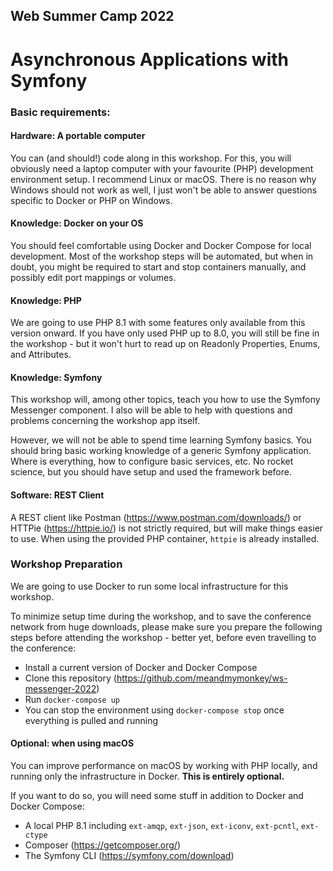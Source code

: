 ## Web Summer Camp 2022

# Asynchronous Applications with Symfony


### Basic requirements:

#### Hardware: A portable computer

You can (and should!) code along in this workshop. For this, you will
obviously need a laptop computer with your favourite (PHP) development
environment setup. I recommend Linux or macOS. There is no reason why Windows
should not work as well, I just won't be able to answer questions specific
to Docker or PHP on Windows.

#### Knowledge: Docker on your OS

You should feel comfortable using Docker and Docker Compose for local
development. Most of the workshop steps will be automated, but when in doubt,
you might be required to start and stop containers manually, and possibly edit
port mappings or volumes.

#### Knowledge: PHP

We are going to use PHP 8.1 with some features only available from this
version onward. If you have only used PHP up to 8.0, you will still be fine in
the workshop - but it won't hurt to read up on Readonly Properties, Enums, and
Attributes.

#### Knowledge: Symfony

This workshop will, among other topics, teach you how to use the Symfony
Messenger component. I also will be able to help with questions and problems
concerning the workshop app itself.

However, we will not be able to spend time learning Symfony basics. You should
bring basic working knowledge of a generic Symfony application. Where is
everything, how to configure basic services, etc. No rocket science, but you
should have setup and used the framework before.

#### Software: REST Client

A REST client like Postman (https://www.postman.com/downloads/) or HTTPie
(https://httpie.io/) is not strictly required, but will make things easier to
use. When using the provided PHP container, `httpie` is already installed.

### Workshop Preparation

We are going to use Docker to run some local infrastructure for this workshop.

To minimize setup time during the workshop, and to save the conference network
from huge downloads, please make sure you prepare the following steps before
attending the workshop - better yet, before even travelling to the conference:

- Install a current version of Docker and Docker Compose
- Clone this repository (https://github.com/meandmymonkey/ws-messenger-2022)
- Run `docker-compose up`
- You can stop the environment using `docker-compose stop` once everything is pulled and running

#### Optional: when using macOS 

You can improve performance on macOS by working with PHP locally, and running
only the infrastructure in Docker. **This is entirely optional.**

If you want to do so, you will need some stuff in addition to Docker and Docker Compose:

- A local PHP 8.1 including `ext-amqp`, `ext-json`, `ext-iconv`, `ext-pcntl`, `ext-ctype`
- Composer (https://getcomposer.org/) 
- The Symfony CLI (https://symfony.com/download)